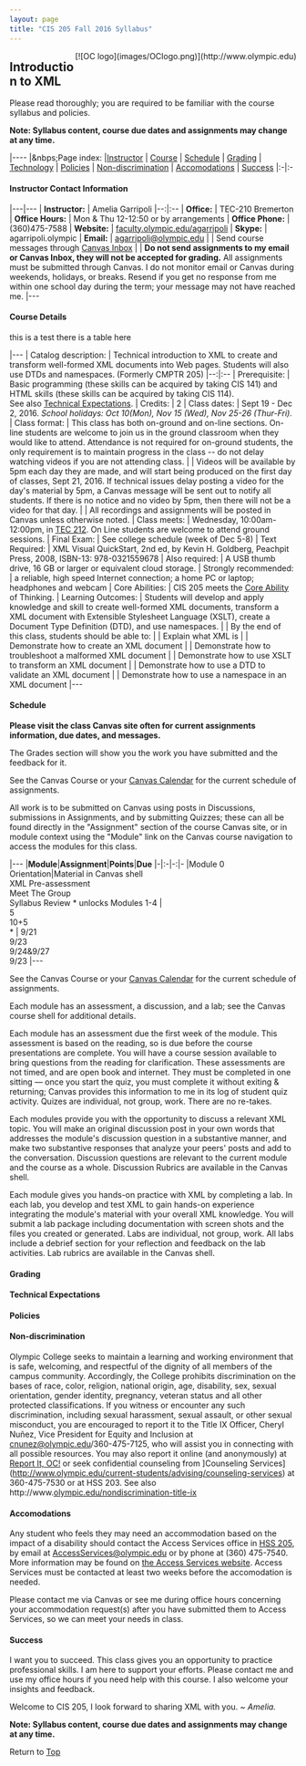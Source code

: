 ```yaml
---
layout: page
title: "CIS 205 Fall 2016 Syllabus"
---
```


<span style="float:right;">
[![OC logo](images/OClogo.png)](http://www.olympic.edu)
</span>

## Introduction to XML

Please read thoroughly; you are required to be familiar with the course syllabus and policies.
  
<i class="fa fa-exclamation-triangle"></i> **Note: Syllabus content, course due dates and
  assignments may change at any time.**

|----
|<i class="fa fa-bars"></i>&nbps;Page&nbsp;index: |[Instructor](#instructor) \| [Course](#course) \|  [Schedule](#schedule) \| [Grading](#grading) \| [Technology](#expectations) \| [Policies](#policies) \| [Non-discrimination](#non-discrimination) \| [Accomodations](#accomodations) \| [Success](#success)
|:-|:-

#### <i class="fa fa-comment-o" id="instructor"></i> Instructor Contact Information

|---|---
| **Instructor:** | Amelia Garripoli
|--:|:--
| **Office:** | TEC-210 Bremerton
| **Office&nbsp;Hours:** | Mon & Thu 12-12:50 or by arrangements 
| **Office&nbsp;Phone:** | (360)475-7588
| **Website:** | [faculty.olympic.edu/agarripoli](http://faculty.olympic.edu/agarripoli)
| **Skype:** | agarripoli.olympic
| **Email:** | agarripoli@olympic.edu
| | Send course messages through [Canvas Inbox](https://olympic.instructure.com/conversations?)
| | **Do not send assignments to my email or Canvas Inbox, they will not be accepted for grading.** All assignments must be submitted through Canvas. I do not monitor email or Canvas during weekends, holidays, or breaks. Resend if you get no response from me within one school day during the term; your message may not have reached me.
|---

#### <i class="fa fa-graduation-cap" id="course"></i> Course Details

this is a test there is a table here

|---
| Catalog description: | Technical introduction to XML to create and transform well-formed XML documents into Web pages. Students will also use DTDs and namespaces. (Formerly CMPTR 205)
|--:|:--
| Prerequisite: | Basic programming (these skills can be acquired by taking CIS 141) and HTML skills (these skills can be acquired by taking CIS 114).<br>See also [Technical Expectations](#expectations).
| Credits: | 2
| Class dates: | Sept 19 - Dec 2, 2016. *School holidays: Oct 10(Mon), Nov 15 (Wed), Nov 25-26 (Thur-Fri).*
| Class format: | This class has both on-ground and on-line sections. On-line students are welcome to join us in the ground classroom when they would like to attend. Attendance is not required for on-ground students, the only requirement is to maintain progress in the class -- do not delay watching videos if you are not attending class.
| | Videos will be available by 5pm each day they are made, and will start being produced on the first day of classes, Sept 21, 2016. If technical issues delay posting a video for the day's material by 5pm, a Canvas message will be sent out to notify all students. If there is no notice and no video by 5pm, then there will not be a video for that day.
| | All recordings and assignments will be posted in Canvas unless otherwise noted.
| Class meets: | Wednesday, 10:00am-12:00pm, in [TEC 212](http://apps.olympic.edu/CampusMap/?b=TEC).
On Line students are welcome to attend ground sessions.
| Final Exam: | See college schedule (week of Dec 5-8)
| <a id="TextRequired"></a>Text Required: | XML Visual QuickStart, 2nd ed, by Kevin H. Goldberg, Peachpit Press, 2008, ISBN-13: 978-0321559678
| Also required: | A USB thumb drive, 16 GB or larger or equivalent cloud storage.
| Strongly recommended: | a reliable, high speed Internet connection; a home PC or laptop; headphones and webcam
| Core Abilities: | CIS 205 meets the [Core Ability](http://www.olympic.edu/Students/DegreesCertificates/coreAbilities.htm) of Thinking.
| Learning Outcomes: | Students will develop and apply knowledge and skill to create well-formed XML documents, transform a XML document with Extensible Stylesheet Language (XSLT), create a Document Type Definition (DTD), and use namespaces. 
| | By the end of this class, students should be able to:
| | <i class="bloom2"></i> Explain what XML is
| | <i class="bloom4"></i> Demonstrate how to create an XML document
| | <i class="bloom5"></i> Demonstrate how to troubleshoot a malformed XML document
| | <i class="bloom4"></i> Demonstrate how to use XSLT to transform an XML document
| | <i class="bloom4"></i> Demonstrate how to use a DTD to validate an XML document
| | <i class="bloom4"></i> Demonstrate how to use a namespace in an XML document
|---

#### <i class="fa fa-calendar" id="schedule"></i>Schedule

**Please visit the class Canvas site often for current assignments information, due dates, and messages.**

The Grades section will show you the work you have submitted and the feedback for it.

See the Canvas Course or your [Canvas Calendar](https://olympic.instructure.com/calendar) for the current schedule of assignments.

All work is to be submitted on Canvas using posts in Discussions, 
submissions in Assignments, and by submitting Quizzes; 
these can all be found directly in the "Assignment" 
section of the course Canvas site, or in module 
context using the "Module" link on the Canvas 
course navigation to access the modules for this class.

<div class="tabbords">

|---
|**Module**|**Assignment**|**Points**|**Due**
|-|:-|-:|-
|Module 0 Orientation|Material in Canvas shell<br>XML Pre-assessment<br>Meet The Group<br>Syllabus Review * unlocks Modules 1-4 | <br>5<br>10+5<br>* | 9/21<br>9/23<br>9/24&amp;9/27<br>9/23
|---

<!--
</tr>
<tr>
<td rowspan="4" valign="top">Module 1 Creating an XML Document</td><td>
				Textbook Intro and Ch. 1</td><td class="ralign"></td><td>04/11</td>
				</tr><tr><td>Module 1 Assessment</td><td class="ralign">25</td><td>04/16</td>
				</tr><tr><td>Lab 1: DDoS Attack Data</td><td class="ralign">50</td><td>04/22</td>
				</tr><tr><td>Discussion post &amp; responses</td><td class="ralign">10+10</td><td>04/23&amp;04/26</td>
</tr>
<tr>
<td rowspan="4" valign="top">Module 2 Using XSLT to create HTML from XML</td><td>
				Textbook Ch. 2-4</td><td class="ralign"></td><td>05/02</td>
				</tr><tr><td>Module 2 Assessment</td><td class="ralign">25</td><td>05/07</td>
				</tr><tr><td>Lab 2: DDoS Attack Table</td><td class="ralign">50</td><td>05/13</td>
				</tr><tr><td>Discussion post &amp; responses</td><td class="ralign">10+10</td><td>05/14&amp;05/17</td>
</tr>
<tr>
<td rowspan="4" valign="top">Module 3 Creating a DTD to validate XML</td><td>
				Textbook Ch. 6-8</td><td class="ralign"></td><td>05/16</td>
				</tr><tr><td>Module 3 Assessment</td><td class="ralign">25</td><td>05/21</td>
				</tr><tr><td>Lab 3: Attack Data DTD</td><td class="ralign">50</td><td>05/27</td>
				</tr><tr><td>Discussion post &amp; responses</td><td class="ralign">10+10</td><td>05/28&amp;05/31</td>
</tr>
<tr>
<td rowspan="5" valign="top">Module 4 Using Namespaces in XML<br>

<small>This module spans two holidays, Nov. 17 and Nov. 26,<br />
so although it appears longer, it is also a 2-week module</small>
</td><td>
				Textbook Ch. 12 &amp; parts of Ch. 13</td><td class="ralign"></td><td>05/30</td>
				</tr><tr><td>Module 4 Assessment</td><td class="ralign">25</td><td>06/04</td>
				</tr><tr><td>Lab 4 Namespaces in XML, DTD, and XSLT</td><td class="ralign">50</td><td>06/10</td>
				</tr><tr><td>Discussion post &amp; responses</td><td class="ralign">10+10</td><td>06/11&amp;06/14</td>
            </tr><tr><td>Instructor Take-Away</td><td class="ralign">e.c.</td><td>06/13</td>
</tr>
<tr>
<td valign="top">Last lecture day of the term</td><td>Last day late work is accepted for grading</td><td></td><td>06/13</td>
</tr>
<tr><td valign="top">Total points</td><td></td><td class="ralign">400</td><td></td>
</tr>
</tbody></table>
-->
</div>

<p>See the Canvas Course or your <a href="https://olympic.instructure.com/calendar" target="_new">Canvas Calendar</a> for the current schedule of assignments.</p>

Each module has an assessment, a discussion, and a lab; see the Canvas course shell for additional details. 

Each module has an assessment due the first week of the module. This 
assessment is based on the reading, so is due before the course 
presentations are complete. You will have a course session available to 
bring questions from the reading for clarification. These assessments 
are not timed, and are open book and internet. They must be completed in
 one sitting — once you start the quiz, you must complete it without 
exiting &amp; returning; Canvas provides this information to me in its 
log of student quiz activity. Quizes are individual, not group, work. 
There are no re-takes.
</p><p>Each modules provide you with the opportunity to discuss a 
relevant XML topic. You will make an original discussion post in your 
own words that addresses the module's discussion question in a 
substantive manner, and make two substantive responses that analyze your
 peers' posts and add to the conversation.
Discussion questions are relevant to the current module and the course 
as a whole. Discussion Rubrics are available in the Canvas shell.</p>
<p>Each module gives you hands-on practice with XML by completing a lab.
 In each lab,  you develop and test XML to gain hands-on experience 
integrating the module's material with your overall XML knowledge. You 
will submit a lab package including documentation with screen shots and 
the files you created or generated. Labs are individual, not group, 
work. All labs include a debrief section for your reflection and 
feedback on the lab activities. Lab rubrics are available in the Canvas 
shell.</p>

#### Grading

#### Technical Expectations

#### Policies

#### <i class="fa fa-spock" id="non-discrimination"></i>Non-discrimination

Olympic College seeks to maintain a learning and working environment that 
is safe, welcoming, and respectful of the dignity of all members of the 
campus community.  Accordingly, the College prohibits discrimination on the 
bases of race, color, religion, national origin, age, disability, sex, sexual 
orientation, gender identity, pregnancy, veteran status and all other protected 
classifications.  If you witness or encounter any such discrimination, including 
sexual harassment, sexual assault, or other sexual misconduct, you are encouraged 
to report it to the Title IX Officer, Cheryl Nuñez, Vice President for Equity and 
Inclusion at cnunez@olympic.edu/360-475-7125, 
who will assist you in connecting with all possible 
resources.  You may also report it online (and anonymously) at 
[Report It, OC!](https://publicdocs.maxient.com/incidentreport.php?OlympicCollege)
or seek confidential counseling from 
]Counseling Services](http://www.olympic.edu/current-students/advising/counseling-services)
at 360-475-7530 or at HSS 203.  See also 
http://www.[olympic.edu/nondiscrimination-title-ix](http://www.olympic.edu/nondiscrimination-title-ix)

#### <i class="fa fa-globe" id="accomodations"></i> Accomodations

Any student who feels they may need an accommodation based on the impact of a
disability should contact the Access Services office in 
[HSS 205](http://apps.olympic.edu/CampusMap/?b=HSS), 
by email at [AccessServices@olympic.edu](mailto:AccessServices@olympic.edu) 
or by phone at (360) 475-7540. More information may be found on 
[the Access Services website](http://www.olympic.edu/AccessServices). 
Access Services must be contacted at least two weeks before the accomodation is needed.

Please contact me via Canvas or see me during office hours concerning your accommodation request(s)
after you have submitted them to Access Services,
so we can meet your needs in class.

#### <i class="fa fa-rocket" id="success"></i> Success

I want you to succeed. This class gives you an opportunity to practice professional
skills. I am here to support your efforts.
Please contact me and use my office hours if you need help with this course.
I also welcome your insights and feedback. 

Welcome to CIS 205, I look forward to sharing XML with you. *\~ Amelia.*

<i class="fa fa-exclamation-triangle"></i> **Note: Syllabus content, course due dates and assignments may change at any time.**

Return to [Top](#cis-205-introduction-to-xml)


